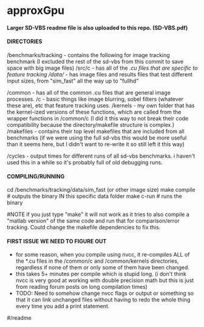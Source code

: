# approxGpu

#### Larger SD-VBS readme file is also uploaded to this repo. (SD-VBS.pdf)

#### DIRECTORIES ####
/benchmarks/tracking - contains the following for image tracking benchmark (I excluded the rest of the sd-vbs from this commit to save space with big image files)
  /src/c - has all of the *.cu files that are specific to feature tracking
  /data/* - has image files and results files that test different input sizes, from "sim_fast" all the way up to "fullhd"
  
/common - has all of the common .cu files that are general image processes.
  /c - basic things like image blurring, sobel filters (whatever these are), etc that feature tracking uses.
  /kernels - my own folder that has the kernel-ized versions of these functions, which are called from the wrapper functions in /common/c
  (I did it this way to not break their code compatibility because the directory/makefile structure is complex.)
  /makefiles - contains their top level makefiles that are included from all benchmarks (if we were using the full sd-vbs this would be more useful than it seems here, but I didn't want to re-write it so still left it this way)
  
/cycles - output times for different runs of all sd-vbs benchmarks. i haven't used this in a while so it's probably full of old debugging runs.

#### COMPILING/RUNNING ####
cd /benchmarks/tracking/data/sim_fast (or other image size)
make compile # outputs the binary IN this specific data folder
make c-run # runs the binary

#NOTE if you just type "make" it will not work as it tries to also compile a "matlab version" of the same code and run that for comparison/error tracking. Could change the makefile dependencies to fix this.


#### FIRST ISSUE WE NEED TO FIGURE OUT ####
- for some reason, when you compile using nvcc, it re-compiles ALL of the *.cu files in the /common/c and /common/kernels directories, regardless if none of them or only some of them have been changed.
- this takes 5+ minutes per compile which is stupid long. (i don't think nvcc is very good at working with double precision math but this is just from reading forum posts on long compilation times)
- TODO: Need to somehow change nvcc flags or output or something so that it can link unchanged files without having to redo the whole thing every time you add a print statement.

#/readme
